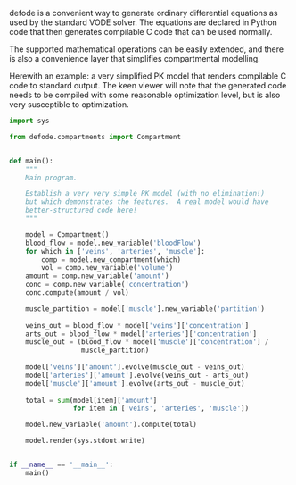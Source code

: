 defode is a convenient way to generate ordinary differential equations
as used by the standard VODE solver.  The equations are declared in
Python code that then generates compilable C code that can be used
normally.

The supported mathematical operations can be easily extended, and
there is also a convenience layer that simplifies compartmental
modelling.

Herewith an example: a very simplified PK model that renders
compilable C code to standard output.  The keen viewer will note that
the generated code needs to be compiled with some reasonable
optimization level, but is also very susceptible to optimization.

```python
import sys

from defode.compartments import Compartment


def main():
    """
    Main program.

    Establish a very very simple PK model (with no elimination!)
    but which demonstrates the features.  A real model would have
    better-structured code here!
    """

    model = Compartment()
    blood_flow = model.new_variable('bloodFlow')
    for which in ['veins', 'arteries', 'muscle']:
        comp = model.new_compartment(which)
        vol = comp.new_variable('volume')
	amount = comp.new_variable('amount')
	conc = comp.new_variable('concentration')
	conc.compute(amount / vol)

    muscle_partition = model['muscle'].new_variable('partition')
	
    veins_out = blood_flow * model['veins']['concentration']
    arts_out = blood_flow * model['arteries']['concentration']
    muscle_out = (blood_flow * model['muscle']['concentration'] /
                  muscle_partition)
    
    model['veins']['amount'].evolve(muscle_out - veins_out)
    model['arteries']['amount'].evolve(veins_out - arts_out)
    model['muscle']['amount'].evolve(arts_out - muscle_out)
    
    total = sum(model[item]['amount']
                for item in ['veins', 'arteries', 'muscle'])

    model.new_variable('amount').compute(total)

    model.render(sys.stdout.write)


if __name__ == '__main__':
    main()
```
